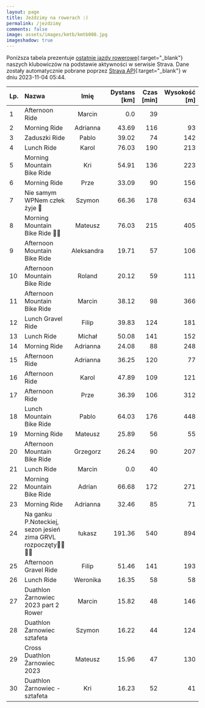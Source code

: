 ```yaml
---
layout: page
title: Jeździmy na rowerach :)
permalink: /jezdzimy
comments: false
image: assets/images/kmtb/kmtb008.jpg
imageshadow: true
---
```


Poniższa tabela prezentuje [ostatnie jazdy rowerowe](https://www.strava.com/clubs/336381){:target="_blank"} naszych klubowiczów na podstawie aktywności w serwisie Strava. Dane zostały automatycznie pobrane poprzez [Strava API](https://developers.strava.com/docs/reference/#api-Clubs-getClubActivitiesById){:target="_blank"} w dniu 2023-11-04 05:44.

Lp. | Nazwa | Imię | Dystans [km] | Czas [min] | Wysokość [m]
:--- | :--- | :---: | ---: | ---: | ---:
1|Afternoon Ride|Marcin|0.0|39|
2|Morning Ride|Adrianna|43.69|116|93
3|Zaduszki Ride|Pablo|39.02|74|142
4|Lunch Ride|Karol|76.03|190|213
5|Morning Mountain Bike Ride|Kri|54.91|136|223
6|Morning Ride|Prze|33.09|90|156
7|Nie samym WPNem człek żyje 🤣|Szymon|66.36|178|634
8|Morning Mountain Bike Ride 🍂🍁|Mateusz|76.03|215|405
9|Afternoon Mountain Bike Ride|Aleksandra|19.71|57|106
10|Afternoon Mountain Bike Ride|Roland|20.12|59|111
11|Afternoon Mountain Bike Ride|Marcin|38.12|98|366
12|Lunch Gravel Ride|Filip|39.83|124|181
13|Lunch Ride|Michał|50.08|141|152
14|Morning Ride|Adrianna|24.08|88|248
15|Afternoon Ride|Adrianna|36.25|120|77
16|Afternoon Ride|Karol|47.89|109|121
17|Afternoon Ride|Prze|36.39|106|312
18|Lunch Mountain Bike Ride|Pablo|64.03|176|448
19|Morning Ride|Mateusz|25.89|56|55
20|Afternoon Mountain Bike Ride|Grzegorz|26.24|90|207
21|Lunch Ride|Marcin|0.0|40|
22|Morning Mountain Bike Ride|Adrian|66.68|172|271
23|Morning Ride|Adrianna|32.46|85|71
24|Na ganku P.Noteckiej, sezon jesień zima GRVL rozpoczęty🏁🤠🚴‍♂️|łukasz|191.36|540|894
25|Afternoon Gravel Ride|Filip|51.46|141|193
26|Lunch Ride|Weronika|16.35|58|58
27|Duathlon Żarnowiec 2023 part 2 Rower|Marcin|15.82|48|146
28|Duathlon Żarnowiec sztafeta|Szymon|16.22|44|124
29|Cross Duathlon Żarnowiec 2023|Mateusz|15.96|47|130
30|Duathlon Żarnowiec -sztafeta|Kri|16.23|52|41
